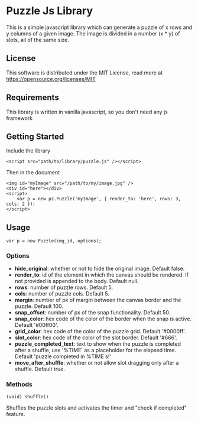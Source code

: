 # Puzzle Js Library

This is a simple javascript library which can generate a puzzle of x rows and y columns of a given image.
The image is divided in a number (x * y) of slots, all of the same size.

## License

This software is distributed under the MIT License, read more at https://opensource.org/licenses/MIT

## Requirements

This library is written in vanilla javascript, so you don't need any js framework

## Getting Started

Include the library

    <script src="path/to/library/puzzle.js" /></script>

Then in the document

    <img id="myImage" src="/path/to/my/image.jpg" />
    <div id="here"></div>
    <script>
        var p = new pz.Puzzle('myImage', { render_to: 'here', rows: 3, cols: 2 });
    </script>

## Usage

    var p = new Puzzle(img_id, options);

### Options

- __hide_original__: whether or not to hide the original image. Default false.
- __render_to__: id of the element in which the canvas should be rendered. If not provided is appended to the body. Default null.
- __rows__: number of puzzle rows. Default 5.
- __cols__: number of puzzle cols. Default 5.
- __margin__: number of px of margin between the canvas border and the puzzle. Default 100.
- __snap_offset__: number of px of the snap functionality. Default 50.
- __snap_color__: hex code of the color of the border when the snap is active. Default '#00ff00'.
- __grid_color__: hex code of the color of the puzzle grid. Default '#0000ff'.
- __slot_color__: hex code of the color of the slot border. Default '#666'.
- __puzzle_completed_text__: text to show when the puzzle is completed after a shuffle, use '%TIME' as a placeholder for the elapsed time. Default 'puzzle completed in %TIME s!'
- __move_after_shuffle__: whether or not allow slot dragging only after a shuffle. Default true.

### Methods

    (void) shuffle()

Shuffles the puzzle slots and activates the timer and "check if completed" feature.


